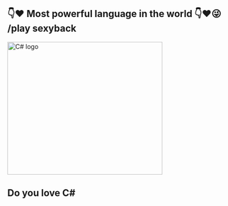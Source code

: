  ## :point_down::heart: Most powerful language in the world :point_down::heart::stuck_out_tongue_winking_eye:  /play sexyback
 <img src="https://interset.co.th/wp-content/uploads/2018/07/27_c-sharp-logo-filled.png" alt="C# logo" style="float:center; margin-right:25px;" width="350" height="300" />
 
 ## Do you love C# 
